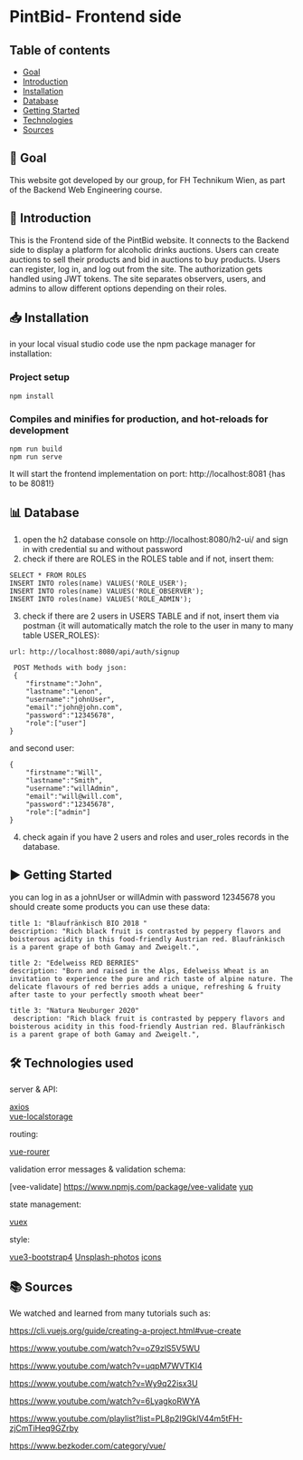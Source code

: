 # PintBid- Frontend side

## Table of contents
* [Goal](#goal)
* [Introduction](#introduction)
* [Installation](#installation)   
* [Database](#database)
* [Getting Started](#getting-started)
* [Technologies](#technologies)
* [Sources](#sources)

<a id="goal"></a>
## 🎯 Goal
This website got developed by our group, for FH Technikum Wien, as part of the Backend Web Engineering course.

<a id="introduction"></a>
## 📝 Introduction

This is the Frontend side of the PintBid website. It connects to the Backend side to display a platform for alcoholic drinks auctions. Users can create auctions to sell their products and bid in auctions to buy products. Users can register, log in, and log out from the site. The authorization gets handled using JWT tokens. The site separates observers, users, and admins to allow different options depending on their roles.

<a id="installation"></a>
## 📥 Installation

in your local visual studio code use the npm package manager for installation:

### Project setup
```
npm install
```

### Compiles and minifies for production, and hot-reloads for development
```
npm run build 
npm run serve
```
It will start the frontend implementation on port: http://localhost:8081 {has to be 8081!}


<a id="database"></a>
## 📊 Database 
1. open the h2 database console on http://localhost:8080/h2-ui/ and sign in with credential su and without password
2. check if there are ROLES in the ROLES table and if not, insert them:
```
SELECT * FROM ROLES
INSERT INTO roles(name) VALUES('ROLE_USER');
INSERT INTO roles(name) VALUES('ROLE_OBSERVER');
INSERT INTO roles(name) VALUES('ROLE_ADMIN');
```

3. check if there are 2 users in USERS TABLE and if not, insert them via postman {it will automatically match the role to the user in many to many table USER_ROLES}:
```
url: http://localhost:8080/api/auth/signup

 POST Methods with body json:
 {
    "firstname":"John",
    "lastname":"Lenon",
    "username":"johnUser",
    "email":"john@john.com",
    "password":"12345678",
    "role":["user"]
}
```
and second user:
```
{
    "firstname":"Will",
    "lastname":"Smith",
    "username":"willAdmin",
    "email":"will@will.com",
    "password":"12345678",
    "role":["admin"]
}
```

 4. check again if you have 2 users and roles and user_roles records in the database. 
 
 <a id="getting-started"></a>
## ▶ Getting Started
you can log in as a johnUser or willAdmin with password 12345678
you should create some products you can use these data:
```
title 1: "Blaufränkisch BIO 2018 "
description: "Rich black fruit is contrasted by peppery flavors and boisterous acidity in this food-friendly Austrian red. Blaufränkisch is a parent grape of both Gamay and Zweigelt.",
```
```
title 2: "Edelweiss RED BERRIES"
description: "Born and raised in the Alps, Edelweiss Wheat is an invitation to experience the pure and rich taste of alpine nature. The delicate flavours of red berries adds a unique, refreshing & fruity after taste to your perfectly smooth wheat beer"
```
```
title 3: "Natura Neuburger 2020"
 description: "Rich black fruit is contrasted by peppery flavors and boisterous acidity in this food-friendly Austrian red. Blaufränkisch is a parent grape of both Gamay and Zweigelt.",
```

<a id="technologies"></a>
## 🛠 Technologies used

server & API:

[axios](https://www.npmjs.com/package/axios)  
[vue-localstorage](https://www.npmjs.com/package/vue-localstorage) 
 
 routing:

 [vue-rourer](https://www.npmjs.com/package/vue-router)

 validation error messages & validation schema:

[vee-validate] https://www.npmjs.com/package/vee-validate 
[yup](https://www.npmjs.com/package/yup)

state management:

[vuex](https://www.npmjs.com/package/vuex)
 
 style: 

[vue3-bootstrap4](https://www.npmjs.com/package/vue3-bootstrap4)
[Unsplash-photos](https://unsplash.com/s/photos/user)
[icons](https://fontawesome.com/v4/examples/)

   
<a id="sources"></a>
## 📚 Sources 
We watched and learned from many tutorials such as:

https://cli.vuejs.org/guide/creating-a-project.html#vue-create 

https://www.youtube.com/watch?v=oZ9zlS5V5WU

https://www.youtube.com/watch?v=uqpM7WVTKI4

https://www.youtube.com/watch?v=Wy9q22isx3U

https://www.youtube.com/watch?v=6LyagkoRWYA

https://www.youtube.com/playlist?list=PL8p2I9GklV44m5tFH-zjCmTiHeq9GZrby

https://www.bezkoder.com/category/vue/


